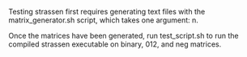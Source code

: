 Testing strassen first requires generating text files with the matrix_generator.sh script, which takes one argument: n.

Once the matrices have been generated, run test_script.sh to run the compiled strassen executable on binary, 012, and neg matrices.
